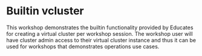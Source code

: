 Builtin vcluster
================

This workshop demonstrates the builtin functionality provided by Educates for
creating a virtual cluster per workshop session. The workshop user will have
cluster admin access to their virtual cluster instance and thus it can be used
for workshops that demonstrates operations use cases.

